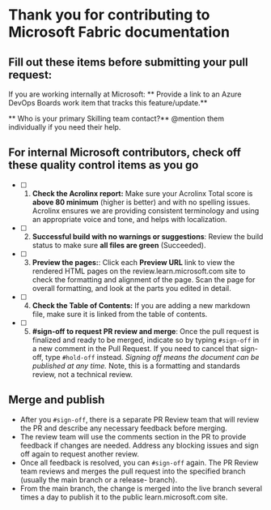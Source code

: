 # Thank you for contributing to Microsoft Fabric documentation

## Fill out these items before submitting your pull request:

If you are working internally at Microsoft:
** Provide a link to an Azure DevOps Boards work item that tracks this feature/update.**

>
>

** Who is your primary Skilling team contact?** \@mention them individually if you need their help.

>
>

## For internal Microsoft contributors, check off these quality control items as you go

- [ ] 1. **Check the Acrolinx report:** Make sure your Acrolinx Total score is **above 80 minimum** (higher is better) and with no spelling issues. Acrolinx ensures we are providing consistent terminology and using an appropriate voice and tone, and helps with localization.

- [ ] 2. **Successful build with no warnings or suggestions**: Review the build status to make sure **all files are green** (Succeeded).

- [ ] 3. **Preview the pages:**: Click each **Preview URL** link to view the rendered HTML pages on the review.learn.microsoft.com site to check the formatting and alignment of the page. Scan the page for overall formatting, and look at the parts you edited in detail.

- [ ] 4. **Check the Table of Contents:** If you are adding a new markdown file, make sure it is linked from the table of contents.

- [ ] 5. **#sign-off to request PR review and merge**: Once the pull request is finalized and ready to be merged, indicate so by typing `#sign-off` in a new comment in the Pull Request. If you need to cancel that sign-off, type `#hold-off` instead. *Signing off means the document can be published at any time.* Note, this is a formatting and standards review, not a technical review.

## Merge and publish
- After you `#sign-off`, there is a separate PR Review team that will review the PR and describe any necessary feedback before merging. 
- The review team will use the comments section in the PR to provide feedback if changes are needed. Address any blocking issues and sign off again to request another review.
- Once all feedback is resolved, you can `#sign-off` again. The PR Review team reviews and merges the pull request into the specified branch (usually the main branch or a release- branch).
- From the main branch, the change is merged into the live branch several times a day to publish it to the public learn.microsoft.com site.
